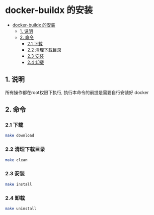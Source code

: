 # docker-buildx 的安装

- [docker-buildx 的安装](#docker-buildx-的安装)
  - [1. 说明](#1-说明)
  - [2. 命令](#2-命令)
    - [2.1 下载](#21-下载)
    - [2.2 清理下载目录](#22-清理下载目录)
    - [2.3 安装](#23-安装)
    - [2.4 卸载](#24-卸载)

## 1. 说明

所有操作都在root权限下执行, 执行本命令的前提是需要自行安装好 docker

## 2. 命令

### 2.1 下载

```bash
make download
```

### 2.2 清理下载目录

```bash
make clean
```

### 2.3 安装

```bash
make install
```

### 2.4 卸载

```bash
make uninstall
```